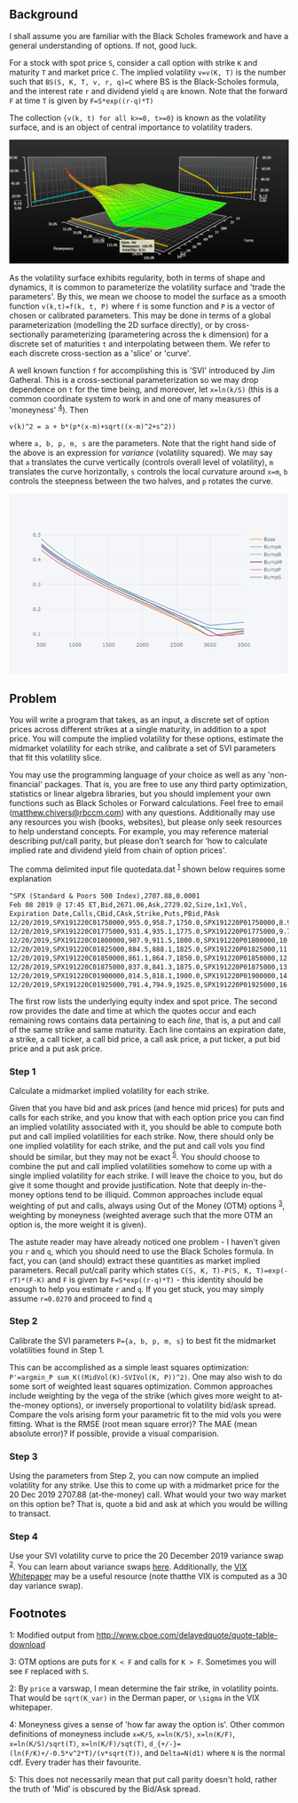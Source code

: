## Background

I shall assume you are familiar with the Black Scholes framework and have a general understanding of options. If not, good luck.

For a stock with spot price `S`, consider a call option with strike `K` and maturity `T` and market price `C`. The implied
volatility `v=v(K, T)` is the number such that `BS(S, K, T, v, r, q)=C` where BS is
the Black-Scholes formula, and the interest rate `r` and dividend yield `q` are known. Note that the forward `F` at time `T` is given by `F=S*exp((r-q)*T)`

The collection `{v(k, t) for all k>=0, t>=0}` is known as the volatility surface, and is an object
of central importance to volatility traders.

![Vol Surface. Source: Bloomberg](./VolSurface.png)


As the volatility surface exhibits regularity, both in terms of shape and dynamics,
it is common to parameterize the volatility surface and 'trade the parameters'. By this,
we mean we choose to model the surface as a smooth function `v(k,t)=f(k, t, P)` where
`f` is some function and `P` is a vector of chosen or calibrated parameters.
This may be done in terms of a global parameterization (modelling the 2D surface directly),
or by cross-sectionally parameterizing (parametering across the `k` dimension) for a
discrete set of maturities `t` and interpolating between them. We refer to each discrete cross-section as a 'slice' or 'curve'.

A well known function `f` for accomplishing this is 'SVI' introduced by Jim Gatheral. This is a cross-sectional parameterization so we may drop dependence on `t` for the time being, and moreover, let `x=ln(k/S)` (this is a common coordinate system to work in and one of many measures of 'moneyness' <sup>[4](#moneynessdef)</sup>). Then

    v(k)^2 = a + b*(p*(x-m)+sqrt((x-m)^2+s^2))

where `a, b, p, m, s` are the parameters. Note that the right hand side of the above is an expression for *variance* (volatility squared). We may say that `a` translates the curve vertically (controls overall level of volatility), `m` translates the curve horizontally, `s` controls the local curvature around `x=m`, `b` controls the steepness
between the two halves, and `p` rotates the curve.

![Vol Surface. Source: Bloomberg](./SVIBumps.png)


## Problem

You will write a program that takes, as an input, a discrete set of option prices across different strikes at a single maturity, in addition to a spot price. You will compute the implied volatility for these options, estimate the midmarket volatility for each strike, and calibrate a set of SVI parameters that fit this volatility slice.

You may use the programming language of your choice as well as any
'non-financial' packages. That is, you are free to use any third party
optimization, statistics or linear algebra libraries, but you should implement your own functions such as Black Scholes or Forward calculations. Feel free to email (matthew.chivers@rbccm.com) with any questions. Additionally may use any resources you wish (books, websites), but please only seek resources to help understand concepts. For example, you may reference material describing put/call parity, but please don’t search for ‘how to calculate implied rate and dividend yield from chain of option prices'.

The comma delimited input file quotedata.dat <sup>[1](#datasource)</sup> shown below requires some explanation

    ^SPX (Standard & Poors 500 Index),2707.88,0.0001
    Feb 08 2019 @ 17:45 ET,Bid,2671.06,Ask,2729.02,Size,1x1,Vol,
    Expiration Date,Calls,CBid,CAsk,Strike,Puts,PBid,PAsk
    12/20/2019,SPX191220C01750000,955.0,958.7,1750.0,SPX191220P01750000,8.9,9.5
    12/20/2019,SPX191220C01775000,931.4,935.1,1775.0,SPX191220P01775000,9.7,10.3
    12/20/2019,SPX191220C01800000,907.9,911.5,1800.0,SPX191220P01800000,10.6,11.2
    12/20/2019,SPX191220C01825000,884.5,888.1,1825.0,SPX191220P01825000,11.5,12.2
    12/20/2019,SPX191220C01850000,861.1,864.7,1850.0,SPX191220P01850000,12.5,13.2
    12/20/2019,SPX191220C01875000,837.8,841.3,1875.0,SPX191220P01875000,13.6,14.3
    12/20/2019,SPX191220C01900000,814.5,818.1,1900.0,SPX191220P01900000,14.8,15.5
    12/20/2019,SPX191220C01925000,791.4,794.9,1925.0,SPX191220P01925000,16.1,16.9

The first row lists the underlying equity index and spot price. The second row provides the
date and time at which the quotes occur and each remaining rows contains data pertaining to
each *line*, that is, a put and call of the same strike and same maturity. Each line contains
an expiration date, a strike, a call ticker, a call bid price, a call ask price, a put ticker,
a put bid price and a put ask price.

### Step 1
Calculate a midmarket implied volatility for each strike.

Given that you have bid and ask prices (and hence mid prices) for puts and calls  for each strike, and you know that with each option price you can find an implied volatility associated with it, you should be able to compute both put and call implied volatilities for each strike. Now, there should only be one implied volatility for each strike, and the put and call vols you find should be similar, but they may not be exact <sup>[5](#pcparity)</sup>. You should choose to combine the put and call implied volatilities somehow to come up with a single implied volatility for each strike. I will leave the choice to you, but do give it some thought and provide justification. Note that deeply in-the-money options tend to be illiquid. Common approaches include equal weighting of put and calls, always using Out of the Money (OTM) options <sup>[3](#otmdef)</sup>, weighting by moneyness (weighted average such that the more OTM an option is, the more weight it is given).

The astute reader may have already noticed one problem - I haven't given you `r` and `q`, which you should need to use the Black Scholes formula. In fact, you can (and should) extract these quantities as market implied parameters. Recall put/call parity which states `C(S, K, T)-P(S, K, T)=exp(-rT)*(F-K)` and `F` is given by `F=S*exp((r-q)*T)` - this identity should be enough to help you estimate `r` and `q`. If you get stuck, you may simply assume `r=0.0270` and proceed to find `q`


### Step 2

Calibrate the SVI parameters `P={a, b, p, m, s}` to best fit the midmarket volatilities found in Step 1.

This can be accomplished as a simple least squares optimization: `P'=argmin_P sum_K((MidVol(K)-SVIVol(K, P))^2)`. One may also wish to do some sort of weighted least squares optimization. Common approaches include weighting by the vega of the strike (which gives more weight to at-the-money options), or inversely proportional to volatility bid/ask spread.
Compare the vols arising form your parametric fit to the mid vols you were fitting. What is the RMSE (root mean square error)? The MAE (mean absolute error)? If possible, provide a visual comparision.


### Step 3

Using the parameters from Step 2, you can now compute an implied volatility for any strike. Use this
to come up with a midmarket price for the 20 Dec 2019 2707.88 (at-the-money) call. What would your two way market on this option be? That is, quote a bid and ask at which you would be willing to transact.


### Step 4

Use your SVI volatility curve to price the 20 December 2019 variance swap <sup>[2](#varswap)</sup>. You can learn about variance swaps [here](gs-volatility_swaps.pdf).
Additionally, the [VIX Whitepaper](https://www.cboe.com/micro/vix/vixwhite.pdf) may be a useful resource
(note thatthe VIX is computed as a 30 day variance swap).


<!-- ## Sample Solution
See solution.py -->


## Footnotes

<a name="datasource">1</a>: Modified output from http://www.cboe.com/delayedquote/quote-table-download
<!--
<a name="optmnthcode">2</a>: If you're curious, the symbol in brackets is given by ROOTyyddXkkkk where ROOT is a symbol denoting the underlying, yy denotes the year of expiry, dd denotes the day of expiry, X is a letter code denoting the month of expiry and whether the option is a put or call, and kkkk denotes the strike. The following table describes the letter code mapping

| Month | Call | Put |
|-------|------|-----|
| Jan   | A    | M   |
| Feb   | B    | N   |
| Mar   | C    | O   |
| Apr   | D    | P   |
| May   | E    | Q   |
| Jun   | F    | R   |
| Jul   | G    | S   |
| Aug   | H    | T   |
| Sept  | I    | U   |
| Oct   | J    | V   |
| Nov   | K    | W   |
| Dec   | L    | X   | -->



<a name="otmdef">3</a>: OTM options are puts for `K < F` and calls for `K > F`. Sometimes you will see `F` replaced with `S`.

<a name="varswap">2</a>: By `price` a varswap, I mean determine the fair strike, in volatility points. That would be `sqrt(K_var)` in the Derman paper, or `\sigma` in the VIX whitepaper.

<a name="moneynessdef">4</a>: Moneyness gives a sense of 'how far away the option is'. Other common definitions of moneyness include
`x=K/S`, `x=ln(K/S)`, `x=ln(K/F)`, `x=ln(K/S)/sqrt(T)`, `x=ln(K/F)/sqt(T)`, `d_{+/-}=(ln(F/K)+/-0.5*v^2*T)/(v*sqrt(T))`, and `Delta=N(d1)` where `N` is the normal cdf. Every trader has their favourite.

<a name="pcparity">5</a>: This does not necessarily mean that put call parity doesn't hold, rather the truth of 'Mid' is obscured by the Bid/Ask spread.